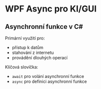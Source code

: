 # WPF Async pro KI/GUI

## Asynchronní funkce v C#

Primární využití pro:

* přístup k datům
* stahování z internetu
* provádění dlouhých operací

Klíčová slovíčka:

* `await` pro volání asynchronní funkce
* `async` pro definici asynchronní funkce
